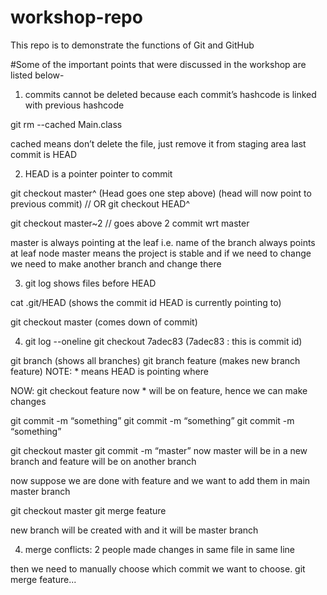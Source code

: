 ﻿# workshop-repo
This repo is to demonstrate the functions of Git and GitHub


#Some of the important points that were discussed in the workshop are listed below-   

1) commits cannot be deleted because each commit’s hashcode is linked with previous hashcode

git rm --cached Main.class

cached means don’t delete the file, just remove it from staging area
last commit is HEAD

2) HEAD is a pointer pointer to commit

git checkout master^ (Head goes one step above)	(head will now point to previous commit)
// OR 
git checkout HEAD^ 

git checkout master~2		// goes above 2 commit wrt master

master is always pointing at the leaf i.e. name of the branch always points at leaf node
master means the project is stable and if we need to change we need to make another branch and change there

3) git log shows files before HEAD

cat .git/HEAD (shows the commit id HEAD is currently pointing to)

git checkout master (comes down of commit)

4) git log --oneline
git checkout 7adec83 (7adec83 : this is commit id)

git branch (shows all branches)
git branch feature (makes new branch feature) 
NOTE: * means HEAD is pointing where

NOW: 
git checkout feature
now * will be on feature, hence we can make changes

git commit -m “something”
git commit -m “something”
git commit -m “something”

git checkout master
git commit -m “master”
now master will be in a new branch and feature will be on another branch

now suppose we are done with feature and we want to add them in main master branch

git checkout master
git merge feature

new branch will be created with and it will be master branch

4) merge conflicts: 2 people made changes in same file in same line

then we need to manually choose which commit we want to choose. 
git merge feature...